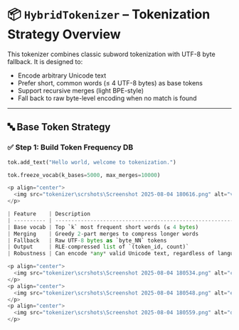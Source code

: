 # 📦 `HybridTokenizer` – Tokenization Strategy Overview

This tokenizer combines classic subword tokenization with UTF-8 byte fallback. It is designed to:

- Encode arbitrary Unicode text
- Prefer short, common words (≤ 4 UTF-8 bytes) as base tokens
- Support recursive merges (light BPE-style)
- Fall back to raw byte-level encoding when no match is found

---

## 🔤 Base Token Strategy

### ✅ Step 1: Build Token Frequency DB

```python
tok.add_text("Hello world, welcome to tokenization.")

tok.freeze_vocab(k_bases=5000, max_merges=10000)

<p align="center">
  <img src="tokenizer\scrshots\Screenshot 2025-08-04 180616.png" alt="vocab_status" width="600">
</p>

| Feature    | Description                                                 |
| ---------- | ----------------------------------------------------------- |
| Base vocab | Top `k` most frequent short words (≤ 4 bytes)               |
| Merging    | Greedy 2-part merges to compress longer words               |
| Fallback   | Raw UTF-8 bytes as `byte_NN` tokens                         |
| Output     | RLE-compressed list of `(token_id, count)`                  |
| Robustness | Can encode *any* valid Unicode text, regardless of language |

<p align="center">
  <img src="tokenizer\scrshots\Screenshot 2025-08-04 180534.png" alt="code" width="600">
</p>
<p align="center">
  <img src="tokenizer\scrshots\Screenshot 2025-08-04 180548.png" alt="encoded" width="600">
</p>
<p align="center">
  <img src="tokenizer\scrshots\Screenshot 2025-08-04 180559.png" alt="decoded" width="600">
</p>